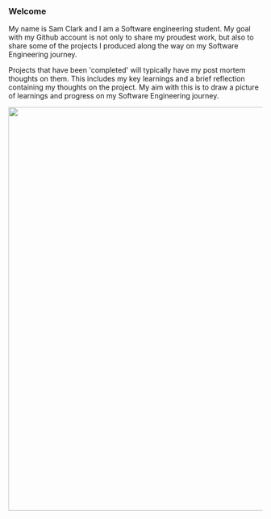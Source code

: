 ### Welcome

My name is Sam Clark and I am a Software engineering student. My goal with my Github account is not only to share my proudest work, but also to share some of the projects I produced along the way on my Software Engineering journey.

Projects that have been 'completed' will typically have my post mortem thoughts on them. This includes my key learnings and a brief reflection containing my thoughts on the project. My aim with this is to draw a picture of learnings and progress on my Software Engineering journey.


<a href="https://www.linkedin.com/in/sam-clark-295158205/" target="_blank">
  <img width="800" src="https://github.com/Sam-j-Clark/Sam-j-Clark/assets/83252922/6d7504de-7428-4796-ab4b-9db287948be2" />
</a>
